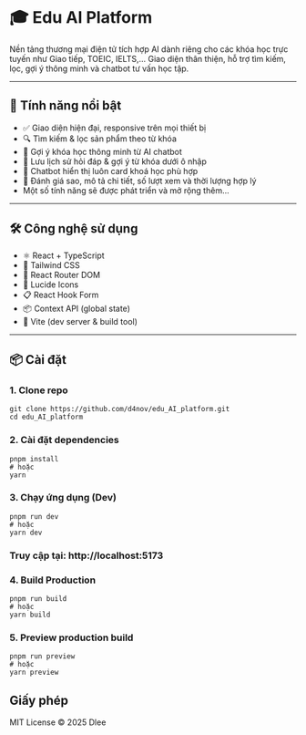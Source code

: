 # 🎓 Edu AI Platform

Nền tảng thương mại điện tử tích hợp AI dành riêng cho các khóa học trực tuyến như Giao tiếp, TOEIC, IELTS,... Giao diện thân thiện, hỗ trợ tìm kiếm, lọc, gợi ý thông minh và chatbot tư vấn học tập.


---

## 🚀 Tính năng nổi bật

- ✅ Giao diện hiện đại, responsive trên mọi thiết bị
- 🔍 Tìm kiếm & lọc sản phẩm theo từ khóa
- 🤖 Gợi ý khóa học thông minh từ AI chatbot
- 🧠 Lưu lịch sử hỏi đáp & gợi ý từ khóa dưới ô nhập
- 💬 Chatbot hiển thị luôn card khoá học phù hợp
- 🌟 Đánh giá sao, mô tả chi tiết, số lượt xem và thời lượng hợp lý
- Một số tính năng sẽ được phát triển và mở rộng thêm...

---

## 🛠️ Công nghệ sử dụng

- ⚛️ React + TypeScript
- 💨 Tailwind CSS
- 🔁 React Router DOM
- 🧩 Lucide Icons
- 📋 React Hook Form
- 📦 Context API (global state)
- 🧪 Vite (dev server & build tool)

---

## 📦 Cài đặt

### 1. Clone repo

```
git clone https://github.com/d4nov/edu_AI_platform.git
cd edu_AI_platform
```

### 2. Cài đặt dependencies

```
pnpm install
# hoặc
yarn
```

### 3. Chạy ứng dụng (Dev)

```
pnpm run dev
# hoặc
yarn dev
```
### Truy cập tại: http://localhost:5173


### 4. Build Production

```
pnpm run build
# hoặc
yarn build
```

### 5. Preview production build

```
pnpm run preview
# hoặc
yarn preview
```

## Giấy phép
MIT License © 2025 Dlee

